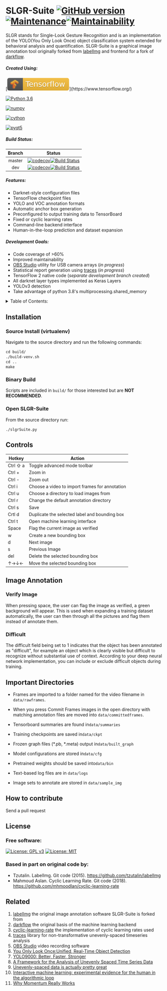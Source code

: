# SLGR-Suite [![GitHub version](https://badge.fury.io/gh/rjdbcm%2FSLGR-Suite.svg)](https://badge.fury.io/gh/rjdbcm%2FSLGR-Suite)[![Maintenance](https://img.shields.io/badge/Maintained%3F-yes-green.svg)](https://GitHub.com/rjdbcm/SLGR-Suite/graphs/commit-activity)[![Maintainability](https://api.codeclimate.com/v1/badges/4a252ae7978e72fe850a/maintainability)](https://codeclimate.com/github/rjdbcm/SLGR-Suite/maintainability)
SLGR stands for Single-Look Gesture Recognition and is an implementation of the YOLO(You Only Look Once) object 
classification system extended for behavioral analysis and quantification. SLGR-Suite is a graphical image annotation 
tool originally forked from [labelImg](https://github.com/tzutalin/labelImg) and frontend for a fork of 
[darkflow](https://github.com/thtrieu/darkflow). 

##### Created Using:
[![tensorflow](https://raw.githubusercontent.com/aleen42/badges/master/src/tensorflow.svg?)](https://www.tensorflow.org/)

[![Python 3.6](https://img.shields.io/badge/python-v3-blue.svg)](https://www.python.org/downloads/release/python-360/)

[![numpy](https://img.shields.io/badge/NumPy-v1.18-013243)](https://numpy.org/)

[![cython](https://img.shields.io/badge/Cython-v0.29.6-%23646464)](https://cython.org)

[![pyqt5](https://img.shields.io/badge/PyQt-v5.12-41cd52.svg)](https://pypi.org/project/PyQt5/)


##### Build Status:

|  Branch  |                     Status                     |
|:---------:|:------------------------------------------------:|
| master   |[![codecov](https://codecov.io/gh/rjdbcm/SLGR-Suite/branch/master/graph/badge.svg)](https://codecov.io/gh/rjdbcm/SLGR-Suite)[![Build Status](https://travis-ci.org/rjdbcm/SLGR-Suite.svg?branch=master)](https://travis-ci.org/rjdbcm/SLGR-Suite)
| dev      |[![codecov](https://codecov.io/gh/rjdbcm/SLGR-Suite/branch/dev/graph/badge.svg)](https://codecov.io/gh/rjdbcm/SLGR-Suite)[![Build Status](https://travis-ci.org/rjdbcm/SLGR-Suite.svg?branch=dev)](https://travis-ci.org/rjdbcm/SLGR-Suite)

##### Features:

- Darknet-style configuration files 
- TensorFlow checkpoint files
- YOLO and VOC annotation formats
- Automatic anchor box generation
- Preconfigured to output training data to TensorBoard
- Fixed or cyclic learning rates 
- Command-line backend interface 
- Human-in-the-loop prediction and dataset expansion

##### Development Goals:

- Code coverage of \>60%
- Improved maintainability
- [OBS Studio](https://github.com/obsproject/obs-studio) utility for USB camera arrays (*in progress*)
- Statistical report generation using [traces](https://github.com/datascopeanalytics/traces) (*in progress*)
- TensorFlow 2 native code (*separate development branch created*)
- All darknet layer types implemented as Keras Layers
- YOLOv3 detection
- Take advantage of python 3.8's multiprocessing.shared_memory

<details>
  <summary>Table of Contents:</summary>

## Table of Contents
* [Installation](#installation)
    * [Source Install](#source-install-virtualenv)
    * [Binary Build](#binary-build)
    * [Open SLGR-Suite](#open-slgr-suite)
* [Controls](#controls)
* [Image Annotation](#image-annotation)
    * [Verify Image](#verify-image)
    * [Difficult](#difficult)
* [Important Directories](#important-directories)
* [How to Contribute](#how-to-contribute)
* [License](#license)
* [Related](#related)

</details>

## Installation

### Source Install (virtualenv)

Navigate to the source directory and run the following commands:

```
cd build/
./build-venv.sh
cd ..
make
```

### Binary Build

Scripts are included in `build/` for those interested but are **NOT** **RECOMMENDED**.

### Open SLGR-Suite
From the source directory run:
```
./slgrSuite.py
```

## Controls
|  Hotkey  |                     Action                     |
|----------|------------------------------------------------|
| Ctrl ⇧ a | Toggle advanced mode toolbar                   |
| Ctrl +   | Zoom in                                        |
| Ctrl -   | Zoom out                                       |
| Ctrl i   | Choose a video to import frames for annotation |
| Ctrl u   | Choose a directory to load images from         |
| Ctrl r   | Change the default annotation directory        |
| Ctrl s   | Save                                           |
| Crtl d   | Duplicate the selected label and bounding box  |
| Ctrl t   | Open machine learning interface                |
| Space    | Flag the current image as verified             |
| w        | Create a new bounding box                      |
| d        | Next image                                     |
| s        | Previous Image                                 |
| del      | Delete the selected bounding box               |
| ↑→↓←     | Move the selected bounding box                 |

## Image Annotation
### Verify Image

When pressing space, the user can flag the image as verified, a green background will appear.
This is used when expanding a training dataset automatically, the user can then through all the pictures and flag them instead of annotate them.

### Difficult

The difficult field being set to 1 indicates that the object has been annotated as "difficult", for example an object which is clearly visible but difficult to recognize without substantial use of context.
According to your deep neural network implementation, you can include or exclude difficult objects during training.

## Important Directories
* Frames are imported to a folder named for the video filename in ```data/rawframes```.

* When you press Commit Frames images in the open directory with matching annotation files are moved into ```data/committedframes```.

* Tensorboard summaries are found in```data/summaries```

* Training checkpoints are saved in```data/ckpt```

* Frozen graph files (*.pb, *.meta) output in```data/built_graph```

* Model configurations are stored in```data/cfg```

* Pretrained weights should be saved into```data/bin```

* Text-based log files are in ```data/logs```

* Image sets to annotate are stored in ```data/sample_img```


## How to contribute

Send a pull request

## License

### Free software:
[![License: GPL v3](https://img.shields.io/badge/License-GPLv3-blue.svg)](https://www.gnu.org/licenses/gpl-3.0)
[![License: MIT](https://img.shields.io/badge/License-MIT-yellow.svg)](https://github.com/rjdbcm/slgrSuite/blob/master/NOTICE)

### Based in part on original code by: 
- Tzutalin. LabelImg. Git code (2015). https://github.com/tzutalin/labelImg
- Mahmoud Aslan. Cyclic Learning Rate. Git code (2018). https://github.com/mhmoodlan/cyclic-learning-rate


## Related

1. [labelImg](https://github.com/tzutalin/labelImg) the original image annotation software SLGR-Suite is forked from
2. [darkflow](https://github.com/thtrieu/darkflow) the original basis of the machine learning backend
3. [cyclic-learning-rate](https://github.com/mhmoodlan/cyclic-learning-rate) the implementation of cyclic learning rates used
4. [traces](https://github.com/datascopeanalytics/traces) library for non-transformative unevenly-spaced timeseries analysis
5. [OBS Studio](https://github.com/obsproject/obs-studio) video recording software
6. [You Only Look Once:Unified, Real-Time Object Detection](https://pjreddie.com/media/files/papers/yolo_1.pdf)
7. [YOLO9000: Better, Faster, Stronger](https://pjreddie.com/media/files/papers/YOLO9000.pdf)
8. [A Framework for the Analysis of Unevenly Spaced Time Series Data](http://www.eckner.com/papers/unevenly_spaced_time_series_analysis.pdf)
9. [Unevenly-spaced data is actually pretty great](https://datascopeanalytics.com/blog/unevenly-spaced-time-series/) 
10. [Interactive machine learning: experimental evidence for the human in the algorithmic loop](https://link.springer.com/content/pdf/10.1007/s10489-018-1361-5.pdf)
11. [Why Momentum Really Works](https://distill.pub/2017/momentum/)

